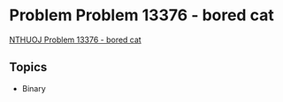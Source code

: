 # Problem Problem 13376 - bored cat
[NTHUOJ Problem 13376 - bored cat](https://acm.cs.nthu.edu.tw/problem/13376/)

## Topics
- Binary